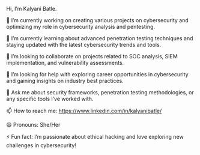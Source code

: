 Hi, I’m Kalyani Batle.


🔭 I’m currently working on creating various projects on cybersecurity and optimizing my role in cybersecurity analysis and pentesting.

🌱 I’m currently learning about advanced penetration testing techniques and staying updated with the latest cybersecurity trends and tools.

👯 I’m looking to collaborate on projects related to SOC analysis, SIEM implementation, and vulnerability assessments.

🤔 I’m looking for help with exploring career opportunities in cybersecurity and gaining insights on industry best practices.

💬 Ask me about security frameworks, penetration testing methodologies, or any specific tools I’ve worked with.

📫 How to reach me: https://www.linkedin.com/in/kalyanibatle/

😄 Pronouns: She/Her

⚡ Fun fact: I’m passionate about ethical hacking and love exploring new challenges in cybersecurity!
